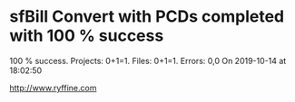# sfBill Convert with PCDs completed with 100 % success

100 % success. Projects: 0+1=1.  Files: 0+1=1. Errors: 0,0  On 2019-10-14 at 18:02:50





http://www.ryffine.com
